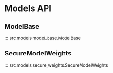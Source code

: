 # Models API

## ModelBase

::: src.models.model_base.ModelBase

## SecureModelWeights

::: src.models.secure_weights.SecureModelWeights